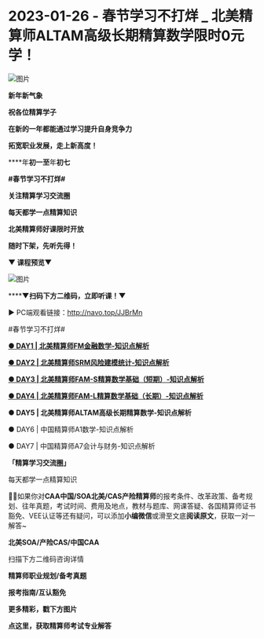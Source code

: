 # 2023-01-26 - 春节学习不打烊 _ 北美精算师ALTAM高级长期精算数学限时0元学！

![图片](https://mmbiz.qpic.cn/mmbiz_jpg/mK3FpI9af4m3DtGW1UlwlH4KJCd7WsfYMu638Ig0A8VuVVjL6W1pjCibic1t0suOyE5pYr4aZ3ZT8r9z9ia7FHp0g/640?wx_fmt=jpeg&tp=webp&wxfrom=5&wx_lazy=1)

**新年新气象**

**祝各位精算学子**

**在新的一年都能通过学习提升自身竞争力**

**拓宽职业发展，走上新高度！**

****年**初一至**年**初七**

**#春节学习不打烊#**

**关注精算学习交流圈**

****每天都学一点精算知识****

**北美精算师好课限时开放**

**随时下架，先听先得！**

******▼ 课程预览**▼****

![图片](https://mmbiz.qpic.cn/mmbiz_png/mK3FpI9af4m3DtGW1UlwlH4KJCd7WsfYvjua3f2jSW54HpHiaeYSaBSYfB5qib3sdwiaSahuMx4FfYCU2CiapNPytQ/640?wx_fmt=png&tp=webp&wxfrom=5&wx_lazy=1)


******▼**扫码下方二维码，立即听课！▼****


▶ PC端观看链接：http://navo.top/JJBrMn

#春节学习不打烊#

[**● DAY1 | 北美精算师FM金融数学-知识点解析**](http://mp.weixin.qq.com/s?__biz=Mzg5ODgxNDE0NQ==&mid=2247490184&idx=1&sn=0c6f230f9d047db83550e2f9dc120284&chksm=c05d8326f72a0a308d533a3d455937af3f409bc8d88895ee584040d47f4ee9f445e225aee42d&scene=21#wechat_redirect)

[**● DAY2 | 北美精算师SRM风险建模统计-知识点解析**](http://mp.weixin.qq.com/s?__biz=Mzg5ODgxNDE0NQ==&mid=2247490185&idx=1&sn=f7232bf377262090c1f5d02703455a61&chksm=c05d8327f72a0a314909ef03d143dab6f16cb63a1aa8225a7b8aebba771d82c1290bba25384b&scene=21#wechat_redirect)

[**● DAY3 | 北美精算师FAM-S精算数学基础（短期）-知识点解析**](http://mp.weixin.qq.com/s?__biz=Mzg5ODgxNDE0NQ==&mid=2247490186&idx=1&sn=3a7b3e4755ecb185014c5a9ee35704cf&chksm=c05d8324f72a0a32a331fe4bcd2f4daa1667d466db35eba2b5f05d78ae709636efb874693e94&scene=21#wechat_redirect)

[**● DAY4 | 北美精算师FAM-L精算数学基础（长期）-知识点解析**](http://mp.weixin.qq.com/s?__biz=Mzg5ODgxNDE0NQ==&mid=2247490187&idx=1&sn=dd262cc069c0dc2341c115cf3bfc946c&chksm=c05d8325f72a0a3369ce8c632fbad449e00635209acde38dad92acaef7dfbb7806746d619d7a&scene=21#wechat_redirect)

**● DAY5 | 北美精算师ALTAM高级长期精算数学-知识点解析**

● DAY6 | 中国精算师A1数学-知识点解析

● DAY7 | 中国精算师A7会计与财务-知识点解析

**「精算学习交流圈」**

每天都学一点精算知识

**💁‍♀️**如果你对**CAA中国/SOA北美/CAS产险精算师**的报考条件、改革政策、备考规划、往年真题，考试时间、费用及地点，教材与题库、网课答疑、各国精算师证书豁免、VEE认证等还有疑问，可以添加**小编微信**或滑至文底**阅读原文**，获取一对一解答~

**北美SOA/产险CAS/中国CAA**

扫描下方二维码咨询详情


**精算师职业规划/备考真题**

**报考指南/互认豁免**

**更多精彩，戳下方图片**


[](http://mp.weixin.qq.com/s?__biz=Mzg5ODgxNDE0NQ==&mid=2247489828&idx=1&sn=2f1a51ffd3446ee42ce79044e07d35fd&chksm=c05d808af72a099ce34d39a99c651eda6259d38fb4aeb7a4c780bc2725224e0d0fc08236b887&scene=21#wechat_redirect)

[](http://mp.weixin.qq.com/s?__biz=Mzg5ODgxNDE0NQ==&mid=2247487955&idx=1&sn=4cd64dbe9b2ed7a555f78b31464a987b&chksm=c05d887df72a016ba99af58538df3fcffe85c27d0de302cdbafe776b98794878482e6edccbe8&scene=21#wechat_redirect)

[](http://mp.weixin.qq.com/s?__biz=Mzg5ODgxNDE0NQ==&mid=2247488824&idx=1&sn=adb6ccdf833a908a57cc3b1fe60cea58&chksm=c05d8c96f72a0580c652da9466ff9884ae380135faef799c58b908b356d6712b56287100ea41&scene=21#wechat_redirect)

[](http://mp.weixin.qq.com/s?__biz=Mzg5ODgxNDE0NQ==&mid=2247488823&idx=1&sn=4a7f2d2b72ef040c6df9dbf5e3c8ce17&chksm=c05d8c99f72a058f1d4ffa093bf2b1c54b67ffc717df19776a704cd102272c32b5833efec234&scene=21#wechat_redirect)

[](http://mp.weixin.qq.com/s?__biz=Mzg5ODgxNDE0NQ==&mid=2247488785&idx=1&sn=9c4973f67fd0347a0f0f48f71ad1bb3c&chksm=c05d8cbff72a05a93f2b6d814c18b3328d8715f7c91fe024c32d8ece80f1b0a7e1366634cc52&scene=21#wechat_redirect)

[](http://mp.weixin.qq.com/s?__biz=Mzg5ODgxNDE0NQ==&mid=2247485880&idx=1&sn=0ba2bf0e4451dec32a929e06b118121c&chksm=c05d9016f72a1900fe9894195b322250dec7c7456ca30c5cce94ae6819d30bc65094e2e2719d&scene=21#wechat_redirect)

[](http://mp.weixin.qq.com/s?__biz=Mzg5ODgxNDE0NQ==&mid=2247483716&idx=1&sn=e1df2885756e4f4a72d0567ffa4690bb&chksm=c05d98eaf72a11fca6a29c8eb62754a0b92898373d1de868332308fafe026d4c456fc0f4653f&scene=21#wechat_redirect)

[](http://mp.weixin.qq.com/s?__biz=Mzg5ODgxNDE0NQ==&mid=2247484036&idx=1&sn=9bfce993ba0c830ec1e4b39b6716dd12&chksm=c05d9b2af72a123ccbaf001cc3fc565750743273fa0647a136e7593c7e21d55402af0fed5006&scene=21#wechat_redirect)

[](http://mp.weixin.qq.com/s?__biz=Mzg5ODgxNDE0NQ==&mid=2247484305&idx=1&sn=faae400b6a109a99b390d9cf3b2e4c29&chksm=c05d9a3ff72a1329c36d211fdd502501b728c1692d079cf95ee41fd0269002f7c72cffff1ad0&scene=21#wechat_redirect)




**点这里，获取精算师考试专业解答**